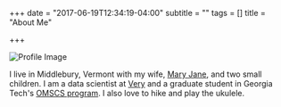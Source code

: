 +++
date = "2017-06-19T12:34:19-04:00"
subtitle = ""
tags = []
title = "About Me"

+++

![Profile Image](/images/profile.png)

I live in Middlebury, Vermont with my wife, [Mary Jane](http://www.middlebury.edu/academics/chem/faculty/node/539926), and two small children.
I am a data scientist at [Very](https://verypossible.com/) and a graduate student in Georgia Tech's [OMSCS program](http://www.omscs.gatech.edu/).
I also love to hike and play the ukulele.
